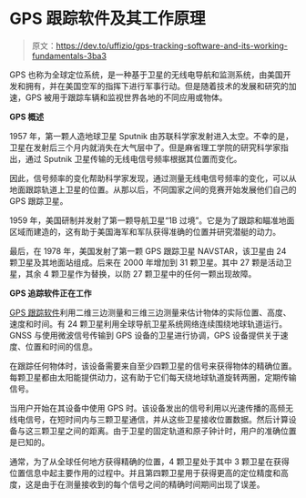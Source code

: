 # GPS 跟踪软件及其工作原理

> 原文：<https://dev.to/uffizio/gps-tracking-software-and-its-working-fundamentals-3ba3>

GPS 也称为全球定位系统，是一种基于卫星的无线电导航和监测系统，由美国开发和拥有，并在美国空军的指挥下进行军事行动。但是随着技术的发展和研究的加速，GPS 被用于跟踪车辆和监视世界各地的不同应用或物体。

**GPS 概述**

1957 年，第一颗人造地球卫星 Sputnik 由苏联科学家发射进入太空。不幸的是，卫星在发射后三个月内就消失在大气层中了。但是麻省理工学院的研究科学家指出，通过 Sputnik 卫星传输的无线电信号频率根据其位置而变化。

因此，信号频率的变化帮助科学家发现，通过测量无线电信号频率的变化，可以从地面跟踪轨道上卫星的位置。从那以后，不同国家之间的竞赛开始发展他们自己的 GPS 跟踪卫星。

1959 年，美国研制并发射了第一颗导航卫星“1B 过境”。它是为了跟踪和瞄准地面区域而建造的，这有助于美国海军和军队获得准确的位置并研究潜艇的动力。

最后，在 1978 年，美国发射了第一颗 GPS 跟踪卫星 NAVSTAR，该卫星由 24 颗卫星及其地面站组成。后来在 2000 年增加到 31 颗卫星。其中 27 颗是活动卫星，其余 4 颗卫星作为替换，以防 27 颗卫星中的任何一颗出现故障。

**GPS 追踪软件正在工作**

[GPS 跟踪软件](https://www.uffizio.com)利用二维三边测量和三维三边测量来估计物体的实际位置、高度、速度和时间。有 24 颗卫星利用全球导航卫星系统网络连续围绕地球轨道运行。
GNSS 与使用微波信号传输到 GPS 设备的卫星进行协调，GPS 设备提供关于速度、位置和时间的信息。

在跟踪任何物体时，该设备需要来自至少四颗卫星的信号来获得物体的精确位置。每颗卫星都由太阳能提供动力，这有助于它们每天绕地球轨道旋转两圈，定期传输信号。

当用户开始在其设备中使用 GPS 时。该设备发出的信号利用以光速传播的高频无线电信号，在短时间内与三颗卫星通信，并从这些卫星接收位置数据。然后计算设备与这三颗卫星之间的距离。由于卫星的固定轨道和原子钟计时，用户的准确位置是已知的。

通常，为了从全球任何地方获得精确的位置，4 颗卫星处于其中 3 颗卫星在获得位置信息中起主要作用的过程中。并且第四颗卫星用于获得更高的定位精度和高度，这是由于在测量接收到的每个信号之间的精确时间期间出现了误差。